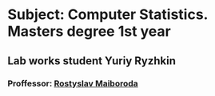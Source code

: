 # Subject: Computer Statistics. Masters degree 1st year
## Lab works student Yuriy Ryzhkin 
### Proffessor: [Rostyslav Maiboroda](https://scholar.google.com/citations?authuser=1&user=nvQvqGcAAAAJ)
